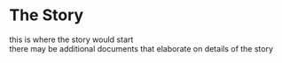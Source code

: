 # The Story  

this is where the story would start  
there may be additional documents that elaborate on details of the story